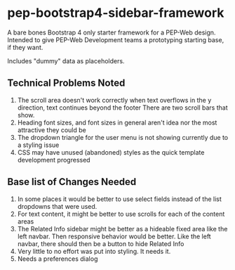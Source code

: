 # pep-bootstrap4-sidebar-framework

A bare bones Bootstrap 4 only starter framework for a PEP-Web design.  Intended to give PEP-Web Development teams a prototyping starting base, if they want.
 
Includes "dummy" data as placeholders.
 
## Technical Problems Noted

1. The scroll area doesn't work correctly when text overflows in the y direction, text continues beyond the footer  There are two scroll bars that show. 
2. Heading font sizes, and font sizes in general aren't idea nor the most attractive they could be
3. The dropdown triangle for the user menu is not showing currently due to a styling issue
4. CSS may have unused (abandoned) styles as the quick template development progressed 

## Base list of Changes Needed      
 
1. In some places it would be better to use select fields instead of the list dropdowns that were used.
2. For text content, it might be better to use scrolls for each of the content areas
3. The Related Info sidebar might be better as a hideable fixed area like the left navbar. Then responsive behavior would be better.  Like the left navbar, there should then be a button to hide Related Info
4. Very little to no effort was put into styling.  It needs it.
5. Needs a preferences dialog 

